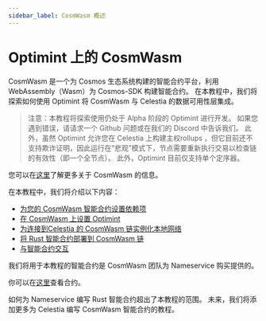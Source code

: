 ```yaml
---
sidebar_label: CosmWasm 概述
---
```


# Optimint 上的 CosmWasm

CosmWasm 是一个为 Cosmos 生态系统构建的智能合约平台，利用 WebAssembly（Wasm）为 Cosmos-SDK 构建智能合约。 在本教程中，我们将探索如何使用 Optimint 将 CosmWasm 与 Celestia 的数据可用性层集成。

> 注意：本教程将探索使用仍处于 Alpha 阶段的 Optimint 进行开发。 如果您遇到错误，请请求一个 Github 问题或在我们的 Discord 中告诉我们。 此外，虽然 Optimint 允许您在 Celestia 上构建主权rollups ，但它目前还不支持欺诈证明，因此运行在“悲观”模式下，节点需要重新执行交易以检查链的有效性（即一个全节点）。 此外，Optimint 目前仅支持单个定序器。

您可以在[这里](https://docs.cosmwasm.com/docs/1.0/)了解更多关于 CosmWasm 的信息。

在本教程中，我们将介绍以下内容：

* [为您的 CosmWasm 智能合约设置依赖项](./cosmwasm-dependency.md)
* [在 CosmWasm 上设置 Optimint](./cosmwasm-dependency.md#wasmd-installation)
* [为连接到Celestia 的 CosmWasm 链实例化本地网络](./cosmwasm-environment.md)
* [将 Rust 智能合约部署到 CosmWasm 链](./cosmwasm-contract-deployment.md)
* [与智能合约交互](./cosmwasm-contract-interaction.md)

我们将用于本教程的智能合约是 CosmWasm 团队为 Nameservice 购买提供的。

你可以在[这里](https://github.com/InterWasm/cw-contracts/tree/main/contracts/nameservice)查看合约。

如何为 Nameservice 编写 Rust 智能合约超出了本教程的范围。 未来，我们将添加更多为 Celestia 编写 CosmWasm 智能合约的教程。
